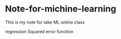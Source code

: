 # Note-for-michine-learning
This is my note for take ML online class

regression
Squared error function 
